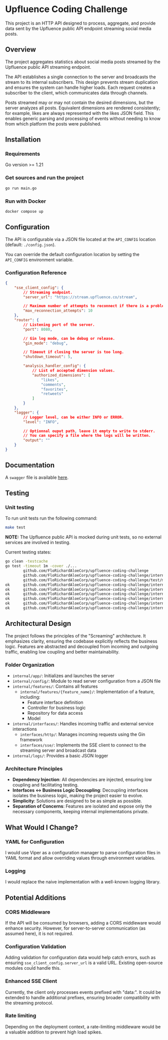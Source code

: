 # Upfluence Coding Challenge

This project is an HTTP API designed to process, aggregate, and provide data sent by the Upfluence public API endpoint streaming social media posts.

## Overview

The project aggregates statistics about social media posts streamed by the Upfluence public API streaming endpoint.

The API establishes a single connection to the server and broadcasts the stream to its internal subscribers. This design prevents stream duplication and ensures the system can handle higher loads. Each request creates a subscriber to the client, which communicates data through channels.

Posts streamed may or may not contain the desired dimensions, but the server analyzes all posts. Equivalent dimensions are rendered consistently; for example, likes are always represented with the likes JSON field. This enables generic parsing and processing of events without needing to know from which platform the posts were published.

## Installation

### Requirements

Go version >= 1.21

### Get sources and run the project

```bash
go run main.go
```

### Run with Docker

```bash
docker compose up
```

## Configuration

The API is configurable via a JSON file located at the `API_CONFIG` location (default: `./config.json`).

You can override the default configuration location by setting the `API_CONFIG` environment variable.

### Configuration Reference

```json
{
    "sse_client_config": {
        // Streaming endpoint.
        "server_url": "https://stream.upfluence.co/stream",

        // Maximum number of attempts to reconnect if there is a problem.
        "max_reconnection_attempts": 10
    },
    "router": {
        // Listening port of the server.
        "port": 8080,

        // Gin log mode, can be debug or release.
        "gin_mode": "debug",

        // Timeout if closing the server is too long.
        "shutdown_timeout": 5,

        "analysis_handler_config": {
            // List of accepted dimension values.
            "authorized_dimensions": [
                "likes",
                "comments",
                "favorites",
                "retweets"
            ]
        }
    },
    "logger": {
        // Logger level, can be either INFO or ERROR.
        "level": "INFO",

        // Optionnal ouput path, leave it empty to write to stderr.
        // You can specify a file where the logs will be written.
        "output": ""
    }
}
```

## Documentation

A `swagger` file is available [here](./swagger.yaml).

## Testing

### Unit testing
To run unit tests run the following command:
```bash
make test
```

**NOTE:** The Upfluence public API is mocked during unit tests, so no external services are involved in testing.

Current testing states:

```bash
go clean -testcache
go test -timeout 1m -cover ./...
        github.com/FloRichardAloeCorp/upfluence-coding-challenge                coverage: 0.0% of statements
        github.com/FloRichardAloeCorp/upfluence-coding-challenge/internal/app           coverage: 0.0% of statements
        github.com/FloRichardAloeCorp/upfluence-coding-challenge/test/mockings          coverage: 0.0% of statements
ok      github.com/FloRichardAloeCorp/upfluence-coding-challenge/internal/config        2.689s  coverage: 100.0% of statements
ok      github.com/FloRichardAloeCorp/upfluence-coding-challenge/internal/features/aggregate    10.972s coverage: 96.0% of statements
ok      github.com/FloRichardAloeCorp/upfluence-coding-challenge/internal/interfaces/http       0.478s  coverage: 100.0% of statements
ok      github.com/FloRichardAloeCorp/upfluence-coding-challenge/internal/interfaces/http/middlewares   2.253s  coverage: 100.0% of statements
ok      github.com/FloRichardAloeCorp/upfluence-coding-challenge/internal/interfaces/sse        20.452s coverage: 91.2% of statements
ok      github.com/FloRichardAloeCorp/upfluence-coding-challenge/internal/logs  1.824s  coverage: 100.0% of statements
```

## Architectural Design

The project follows the principles of the "Screaming" architecture. It emphasizes clarity, ensuring the codebase explicitly reflects the business logic. Features are abstracted and decoupled from incoming and outgoing traffic, enabling low coupling and better maintainability.

### Folder Organization

* `internal/app/`: Initializes and launches the server
* `internal/config/`: Module to read server configuration from a JSON file
* `internal/features/`: Contains all features
    * `internal/features/{feature_name}/`: Implementation of a feature, including:
        * Feature interface definition
        * Controller for business logic
        * Repository for data access
        * Model
* `internal/interfaces/`: Handles incoming traffic and external service interactions
    * `interfaces/http/`: Manages incoming requests using the Gin framework
    * `interfaces/sse/`: Implements the SSE client to connect to the streaming server and broadcast data
* `internal/logs/`: Provides a basic JSON logger

### Architecture Principles

* **Dependency Injection**: All dependencies are injected, ensuring low coupling and facilitating testing.
* **Interfaces <-> Business Logic Decoupling**: Decoupling interfaces isolates the business logic, making the project easier to evolve.
* **Simplicity**: Solutions are designed to be as simple as possible.
* **Separation of Concerns**: Features are isolated and expose only the necessary components, keeping internal implementations private.

## What Would I Change?

### YAML for Configuration

I would use Viper as a configuration manager to parse configuration files in YAML format and allow overriding values through environment variables.

### Logging

I would replace the naive implementation with a well-known logging library.

## Potential Additions

### CORS Middleware

If the API will be consumed by browsers, adding a CORS middleware would enhance security. However, for server-to-server communication (as assumed here), it is not required.

### Configuration Validation

Adding validation for configuration data would help catch errors, such as ensuring `sse_client_config.server_url` is a valid URL. Existing open-source modules could handle this.

### Enhanced SSE Client

Currently, the client only processes events prefixed with "data:". It could be extended to handle additional prefixes, ensuring broader compatibility with the streaming protocol.

### Rate limiting

Depending on the deployment context, a rate-limiting middleware would be a valuable addition to prevent high load spikes.
